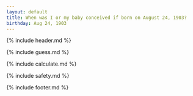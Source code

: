 ```yaml
---
layout: default
title: When was I or my baby conceived if born on August 24, 1903?
birthday: Aug 24, 1903
---
```


{% include header.md %}

{% include guess.md %}

{% include calculate.md %}

{% include safety.md %}

{% include footer.md %}



